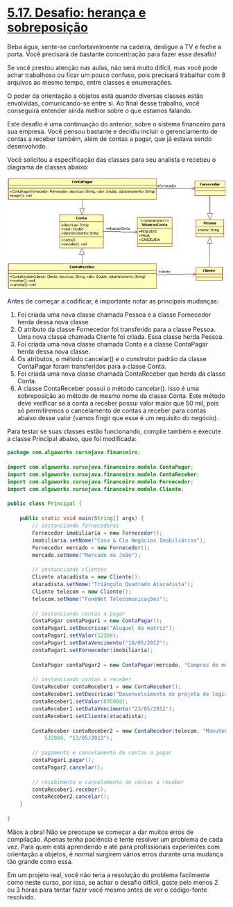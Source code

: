 # [5.17. Desafio: herança e sobreposição](https://app.algaworks.com/aulas/82/desafio-heranca-e-sobreposicao?pagina=0)

Beba água, sente-se confortavelmente na cadeira, desligue a TV e feche a porta. Você precisará de bastante concentração para fazer esse desafio!

Se você prestou atenção nas aulas, não será muito difícil, mas você pode achar trabalhoso ou ficar um pouco confuso, pois precisará trabalhar com 8 arquivos ao mesmo tempo, entre classes e enumerações.

O poder da orientação a objetos está quando diversas classes estão envolvidas, comunicando-se entre si. Ao final desse trabalho, você conseguirá entender ainda melhor sobre o que estamos falando.

Este desafio é uma continuação do anterior, sobre o sistema financeiro para sua empresa. Você pensou bastante e decidiu incluir o gerenciamento de contas a receber também, além de contas a pagar, que já estava sendo desenvolvido.

Você solicitou a especificação das classes para seu analista e recebeu o diagrama de classes abaixo:

<!-- imagem -->
![Diagrama de classes](diagrama-classes-conta-pagar-e-receber.jpg)

Antes de começar a codificar, é importante notar as principais mudanças:

1. Foi criada uma nova classe chamada Pessoa e a classe Fornecedor herda dessa nova classe.
2. O atributo da classe Fornecedor foi transferido para a classe Pessoa.
Uma nova classe chamada Cliente foi criada. Essa classe herda Pessoa.
3. Foi criada uma nova classe chamada Conta e a classe ContaPagar herda dessa nova classe.
4. Os atributos, o método cancelar() e o construtor padrão da classe ContaPagar foram transferidos para a classe Conta.
5. Foi criada uma nova classe chamada ContaReceber que herda da classe Conta.
6. A classe ContaReceber possui o método cancelar(). Isso é uma sobreposição ao método de mesmo nome da classe Conta. Este método deve verificar se a conta a receber possui valor maior que 50 mil, pois só permitiremos o cancelamento de contas a receber para contas abaixo desse valor (vamos fingir que esse é um requisito do negócio).

Para testar se suas classes estão funcionando, compile também e execute a classe Principal abaixo, que foi modificada:

```java
package com.algaworks.cursojava.financeiro;

import com.algaworks.cursojava.financeiro.modelo.ContaPagar;
import com.algaworks.cursojava.financeiro.modelo.ContaReceber;
import com.algaworks.cursojava.financeiro.modelo.Fornecedor;
import com.algaworks.cursojava.financeiro.modelo.Cliente;

public class Principal {

	public static void main(String[] args) {
		// instanciando fornecedores
		Fornecedor imobiliaria = new Fornecedor();
		imobiliaria.setNome("Casa & Cia Negócios Imobiliários");
		Fornecedor mercado = new Fornecedor();
		mercado.setNome("Mercado do João");
		
		// instanciando clientes
		Cliente atacadista = new Cliente();
		atacadista.setNome("Triângulo Quadrado Atacadista");
		Cliente telecom = new Cliente();
		telecom.setNome("FoneNet Telecomunicações");
		
		// instanciando contas a pagar
		ContaPagar contaPagar1 = new ContaPagar();
		contaPagar1.setDescricao("Aluguel da matriz");
		contaPagar1.setValor(1230d);
		contaPagar1.setDataVencimento("10/05/2012");
		contaPagar1.setFornecedor(imobiliaria);
		
		ContaPagar contaPagar2 = new ContaPagar(mercado, "Compras do mês", 390d, "19/05/2012");
		
		// instanciando contas a receber
		ContaReceber contaReceber1 = new ContaReceber();
		contaReceber1.setDescricao("Desenvolvimento de projeto de logística em Java");
		contaReceber1.setValor(89500d);
		contaReceber1.setDataVencimento("23/05/2012");
		contaReceber1.setCliente(atacadista);
		
		ContaReceber contaReceber2 = new ContaReceber(telecom, "Manutenção em sistema de conta online", 
			53200d, "13/05/2012");
		
		// pagamento e cancelamento de contas a pagar
		contaPagar1.pagar();
		contaPagar2.cancelar();

		// recebimento e cancelamento de contas a receber
		contaReceber1.receber();
		contaReceber2.cancelar();
	}

}
```
Mãos à obra! Não se preocupe se começar a dar muitos erros de compilação. Apenas tenha paciência e tente resolver um problema de cada vez. Para quem está aprendendo e até para profissionais experientes com orientação a objetos, é normal surgirem vários erros durante uma mudança tão grande como essa.

Em um projeto real, você não teria a resolução do problema facilmente como neste curso, por isso, se achar o desafio difícil, gaste pelo menos 2 ou 3 horas para tentar fazer você mesmo antes de ver o código-fonte resolvido.